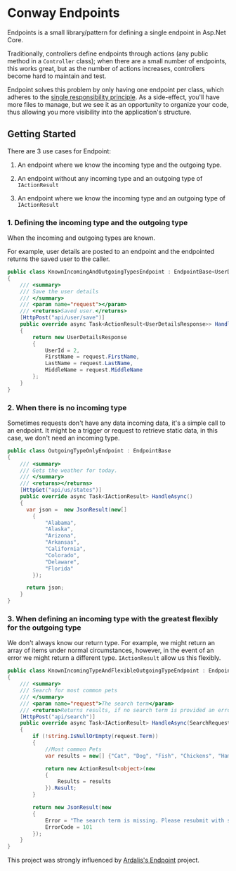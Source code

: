 # Conway Endpoints

Endpoints is a small library/pattern for defining a single endpoint in Asp.Net Core.  



Traditionally, controllers define endpoints through actions (any public method in a `Controller` class); when there are a small number of endpoints, this works great, but as the number of actions increases, controllers become hard to maintain and test. 



Endpoint solves this problem by only having one endpoint per class, which adheres to the [single responsibility principle](https://en.wikipedia.org/wiki/Single-responsibility_principle). As a side-effect, you'll have more files to manage, but we see it as an opportunity to organize your code, thus allowing you more visibility into the application's structure.



## Getting Started

There are 3 use cases for Endpoint: 

1. An endpoint where we know the incoming type and the outgoing type.

2. An endpoint without any incoming type and an outgoing type of `IActionResult`

3. An endpoint where we know the incoming type and an outgoing type of `IActionResult`



### 1. Defining the incoming type and the outgoing type

When the incoming and outgoing types are known.



For example,  user details are posted to an endpoint and the endpointed returns the saved user to the caller.

```c#
public class KnownIncomingAndOutgoingTypesEndpoint : EndpointBase<UserDetailsRequest, UserDetailsResponse> 
{
    /// <summary>
    /// Save the user details
    /// </summary>
    /// <param name="request"></param>
    /// <returns>Saved user.</returns>
    [HttpPost("api/user/save")]
    public override async Task<ActionResult<UserDetailsResponse>> HandleAsync(UserDetailsRequest request)
    {
        return new UserDetailsResponse
        {
            UserId = 2,
            FirstName = request.FirstName,
            LastName = request.LastName,
            MiddleName = request.MiddleName
        };
    }
}
```



### 2. When there is no incoming type

Sometimes requests don't have any data incoming data, it's a simple call to an endpoint. It might be a trigger or request to retrieve static data,  in this case, we don't need an incoming type.



```c#
public class OutgoingTypeOnlyEndpoint : EndpointBase
{
    /// <summary>
    /// Gets the weather for today.
    /// </summary>
    /// <returns></returns>
    [HttpGet("api/us/states")]
    public override async Task<IActionResult> HandleAsync()
    {
      var json =  new JsonResult(new[]
        {
            "Alabama",
            "Alaska",
            "Arizona",
            "Arkansas",
            "California",
            "Colorado",
            "Delaware",
            "Florida"
        });

      return json;
    }
}
```



### 3. When defining an incoming type with the greatest flexibly for the outgoing type 



We don't always know our return type. For example, we might return an array of items under normal circumstances, however, in the event of an error we might return a different type. `IActionResult` allow us this flexibly.



```c#
public class KnownIncomingTypeAndFlexibleOutgoingTypeEndpoint : EndpointBase<SearchRequest>
{
    /// <summary>
    /// Search for most common pets
    /// </summary>
    /// <param name="request">The search term</param>
    /// <returns>Returns results, if no search term is provided an error is returned.</returns>
    [HttpPost("api/search")]
    public override async Task<IActionResult> HandleAsync(SearchRequest request)
    {
        if (!string.IsNullOrEmpty(request.Term))
        {
            //Most common Pets
            var results = new[] {"Cat", "Dog", "Fish", "Chickens", "Hamsters"};

            return new ActionResult<object>(new
            {
                Results = results
            }).Result;
        }

        return new JsonResult(new
        {
            Error = "The search term is missing. Please resubmit with search term",
            ErrorCode = 101
        });
    }
}
```



This project was strongly influenced by [Ardalis's Endpoint](https://github.com/ardalis/ApiEndpoints) project.